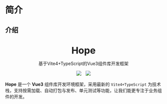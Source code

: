 # 简介

## 介绍
<br />

<div style="text-align:center">
  <b style="font-size:30px">Hope</b>
  <p>基于Vite4+TypeScript的Vue3组件库开发框架</p>
  <img 
    style="display:inline" 
    src="https://img.shields.io/npm/v/create-hope" 
  />
  <img 
    style="display:inline;margin-left:10px" 
    src="https://img.shields.io/npm/dt/create-hope" 
  />
</div>

**Hope** 是一个 **Vue3** 组件库开发环境框架，采用最新的 `Vite4+TypeScript` 为技术栈，支持按需加载、自动打包与发布、单元测试等功能，让我们能更专注于业务组件的开发。

<!-- ## 交流
点击 <a target="_blank" href="https://qm.qq.com/cgi-bin/qm/qr?k=crNHhLZYUpx3MHdlzD2r3NcE93WKt_w7&jump_from=webapi&authKey=4KF8ltIhPHIbXHudldjvq7Q/W6COfs+ycjKTRmIquQsJL0nCy+gU6CGb53mGpIMc">768732857</a> 加群

## 其它
如果你  想深入了解框架如何搭建，可以点击 [Vite+TypeScript 从零搭建 Vue3 组件库](https://juejin.cn/column/7118932817119019015) 查看完整教程，有问题可以直接评论哦~ -->